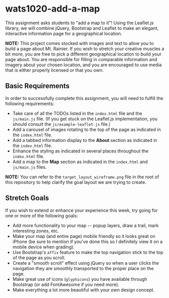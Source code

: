 # wats1020-add-a-map
This assignment asks students to "add a map to it"! Using the Leaflet.js library, we will combine jQuery, Bootstrap and Leaflet to make an elegant, interactive information page for a geographical location.

**NOTE:** This project comes stocked with images and text to allow you to build a page about Mt. Rainier. If you wish to stretch your creative muscles a bit more, you are free to pick a different geographical location to build your page about. You are responsible for filling in comparable information and imagery about your chosen location, and you are encouraged to use media that is either properly licensed or that you own.

## Basic Requirements
In order to successfully complete this assignment, you will need to fulfill the following requirements:

* Take care of all the TODOs listed in the `index.html` file and the `js/main.js` file. (If you get stuck on the Leaflet.js implementation, you should consult the `js/example-leaflet.js` file.)
* Add a carousel of images rotating to the top of the page as indicated in the `index.html` file.
* Add a tabbed information display to the **About** section as indicated in the `index.html` file.
* Enhance the styling as indicated in several places throughout the `index.html` file.
* Add a map to the **Map** section as indicated in the `index.html` and `js/main.js` files.

**NOTE:** You can refer to the `target_layout_wireframe.png` file in the root of this repository to help clarify the goal layout we are trying to create.

## Stretch Goals
If you wish to extend or enhance your experience this week, try going for one or more of the following goals:

* Add more functionality to your map -- popup layers, draw a trail, mark interesting zones, etc.
* Make your map (and entire page) mobile friendly so it looks great on iPhone (be sure to mention if you've done this so I definitely view it on a mobile device when grading).
* Use Bootstrap's `affix` feature to make the top navigation stick to the top of the page as you scroll.
* Create a "smooth scroll" effect using jQuery so when a user clicks the navigation they are smoothly transported to the proper place on the page.
* Make great use of icons (`glyphicons`) you have available through Bootstrap (or add FontAwesome if you need more).
* Make everything a lot more beautiful with your own design concept.
